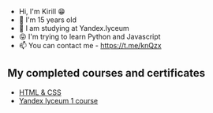 - Hi, I'm Kirill 😁
- 🌱 I'm 15 years old
- 💞️ I am studying at Yandex.lyceum 
- 😝 I'm trying to learn Python and Javascript
- 📫 You can contact me - https://t.me/knQzx

## My completed courses and certificates
-  [HTML & CSS](https://stepik.org/certificate/54384ff68561a71626c91419f7cc695ab86eb90a.pdf)
-  [Yandex lyceum 1 course](https://lyceum.yandex.ru/certificate/check/?certNumber=210148024&lastName=%D0%9D%D0%BE%D0%B2%D0%B8%D0%BA%D0%BE%D0%B2)

<!---
knQzx/knQzx is a ✨ special ✨ repository because its `README.md` (this file) appears on your GitHub profile.
You can click the Preview link to take a look at your changes.
--->

